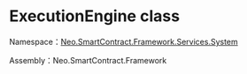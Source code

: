 # ExecutionEngine class

Namespace：[Neo.SmartContract.Framework.Services.System](../System.md)

Assembly：Neo.SmartContract.Framework

